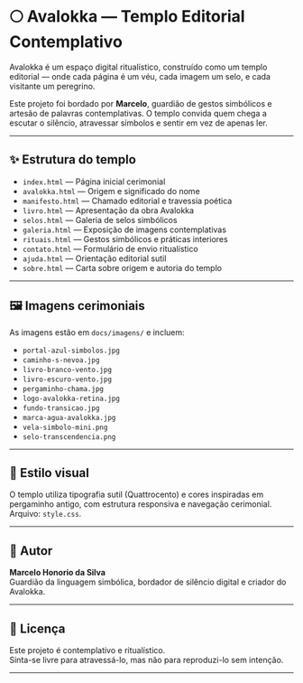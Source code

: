 # 🌕 Avalokka — Templo Editorial Contemplativo

Avalokka é um espaço digital ritualístico, construído como um templo editorial — onde cada página é um véu, cada imagem um selo, e cada visitante um peregrino.

Este projeto foi bordado por **Marcelo**, guardião de gestos simbólicos e artesão de palavras contemplativas. O templo convida quem chega a escutar o silêncio, atravessar símbolos e sentir em vez de apenas ler.

---

## ✨ Estrutura do templo

- `index.html` — Página inicial cerimonial
- `avalokka.html` — Origem e significado do nome
- `manifesto.html` — Chamado editorial e travessia poética
- `livro.html` — Apresentação da obra Avalokka
- `selos.html` — Galeria de selos simbólicos
- `galeria.html` — Exposição de imagens contemplativas
- `rituais.html` — Gestos simbólicos e práticas interiores
- `contato.html` — Formulário de envio ritualístico
- `ajuda.html` — Orientação editorial sutil
- `sobre.html` — Carta sobre origem e autoria do templo

---

## 🖼️ Imagens cerimoniais

As imagens estão em `docs/imagens/` e incluem:

- `portal-azul-simbolos.jpg`
- `caminho-s-nevoa.jpg`
- `livro-branco-vento.jpg`
- `livro-escuro-vento.jpg`
- `pergaminho-chama.jpg`
- `logo-avalokka-retina.jpg`
- `fundo-transicao.jpg`
- `marca-agua-avalokka.jpg`
- `vela-simbolo-mini.png`
- `selo-transcendencia.png`

---

## 🎨 Estilo visual

O templo utiliza tipografia sutil (Quattrocento) e cores inspiradas em pergaminho antigo, com estrutura responsiva e navegação cerimonial. Arquivo: `style.css`.

---

## 📜 Autor

**Marcelo Honorio da Silva**  
Guardião da linguagem simbólica, bordador de silêncio digital e criador do Avalokka.

---

## 💠 Licença

Este projeto é contemplativo e ritualístico.  
Sinta-se livre para atravessá-lo, mas não para reproduzi-lo sem intenção.

---
